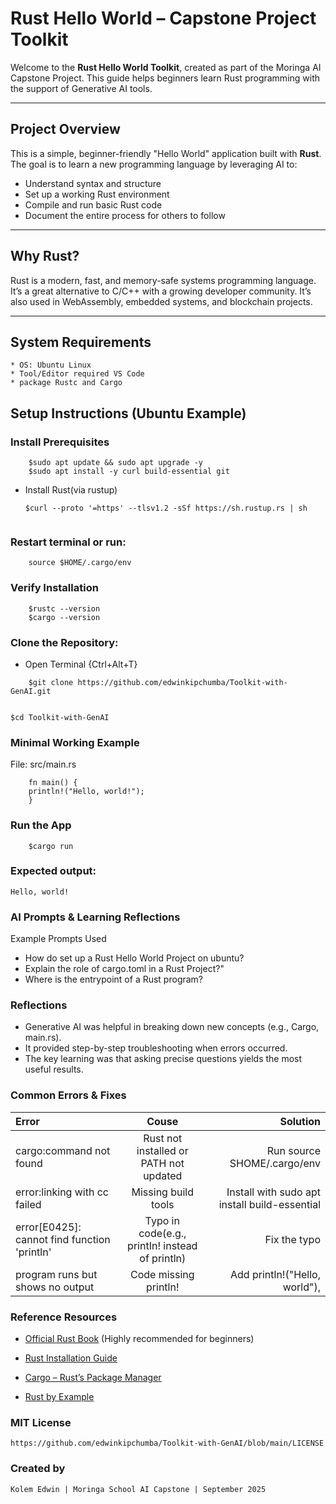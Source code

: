 #   Rust Hello World – Capstone Project Toolkit
Welcome to the **Rust Hello World Toolkit**, created as part of the Moringa AI Capstone Project. This guide helps beginners learn Rust programming with the support of Generative AI tools.

---

##  Project Overview

This is a simple, beginner-friendly "Hello World" application built with **Rust**. The goal is to learn a new programming language by leveraging AI to:
*   Understand syntax and structure
*   Set up a working Rust environment
*    Compile and run basic Rust code
*    Document the entire process for others to follow

---

##  Why Rust?

Rust is a modern, fast, and memory-safe systems programming language. It’s a great alternative to C/C++ with a growing developer community. It’s also used in WebAssembly, embedded systems, and blockchain projects.

---
##  System Requirements
    * OS: Ubuntu Linux
    * Tool/Editor required VS Code
    * package Rustc and Cargo


##  Setup Instructions (Ubuntu Example)

### Install Prerequisites
```
    $sudo apt update && sudo apt upgrade -y
    $sudo apt install -y curl build-essential git

```


* Install Rust(via rustup)

  ```
  $curl --proto '=https' --tlsv1.2 -sSf https://sh.rustup.rs | sh


### Restart terminal or run:

```
    source $HOME/.cargo/env
```
### Verify Installation
```
    $rustc --version
    $cargo --version

```

### Clone the Repository:
* Open Terminal {Ctrl+Alt+T}
```
    $git clone https://github.com/edwinkipchumba/Toolkit-with-GenAI.git
    
```

```
$cd Toolkit-with-GenAI

```
        
### Minimal Working Example
File:   src/main.rs

```
    fn main() {
    println!("Hello, world!");
    }
```

### Run the App

```
    $cargo run
```

### Expected output:
    Hello, world!

### AI Prompts & Learning Reflections
Example Prompts Used
* How do set up a Rust Hello World Project on ubuntu?
* Explain the role of cargo.toml in a Rust Project?"
* Where is the entrypoint of a Rust program?

### Reflections
* Generative AI was helpful in breaking down new concepts (e.g., Cargo, main.rs).
* It provided step-by-step troubleshooting when errors occurred.
* The key learning was that asking precise questions yields the most useful results.

### Common Errors & Fixes
| Error | Couse | Solution |
| :-----------------| :-----------------: | ------------------: |
| cargo:command not found | Rust not installed or PATH not updated | Run source SHOME/.cargo/env |
| error:linking with cc failed | Missing build tools | Install with sudo apt install build-essential |
| error[E0425]: cannot find function 'println' | Typo in code(e.g., printIn! instead of println) | Fix the typo |
| program runs but shows no output | Code missing println! | Add println!("Hello, world"), |


### Reference Resources

*   [Official Rust Book](https://doc.rust-lang.org/book/)
 (Highly recommended for beginners)

*   [Rust Installation Guide](https://www.rust-lang.org/tools/)

*   [Cargo – Rust’s Package Manager](https://doc.rust-lang.org/cargo/)

*   [Rust by Example](https://doc.rust-lang.org/rust-by-example/)

### MIT License
    https://github.com/edwinkipchumba/Toolkit-with-GenAI/blob/main/LICENSE 
  
   

###  Created by
    Kolem Edwin | Moringa School AI Capstone | September 2025
